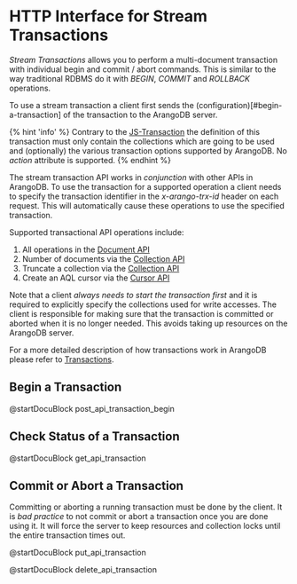 HTTP Interface for Stream Transactions
======================================

*Stream Transactions* allows you to perform a multi-document transaction 
with individual begin and commit / abort commands. This is similar to
the way traditional RDBMS do it with *BEGIN*, *COMMIT* and *ROLLBACK* operations.

To use a stream transaction a client first sends the (configuration)[#begin-a-transaction]
of the transaction to the ArangoDB server.

{% hint 'info' %}
Contrary to the [JS-Transaction](JsTransaction.md) the definition of this 
transaction must only contain the collections which are going to be used
and (optionally) the various transaction options supported by ArangoDB.
No *action* attribute is supported.
{% endhint %}

The stream transaction API works in *conjunction* with other APIs in ArangoDB.
To use the transaction for a supported operation a client needs to specify
the transaction identifier in the *x-arango-trx-id* header on each request.
This will automatically cause these operations to use the specified transaction.

Supported transactional API operations include:

1. All operations in the [Document API](../Document/WorkingWithDocuments.md)
2. Number of documents via the [Collection API](../Collection/Getting.md#return-number-of-documents-in-a-collection)
3. Truncate a collection via the [Collection API](../Collection/Getting.md#return-number-of-documents-in-a-collection)
4. Create an AQL cursor via the [Cursor API](../AqlQueryCursor/AccessingCursors.md)

Note that a client *always needs to start the transaction first* and it is required to
explicitly specify the collections used for write accesses. The client is responsible
for making sure that the transaction is committed or aborted when it is no longer needed.
This avoids taking up resources on the ArangoDB server.

For a more detailed description of how transactions work in ArangoDB please
refer to [Transactions](../../Manual/Transactions/index.html). 

Begin a Transaction
-------------------

<!-- RestTransactionHandler.cpp -->

@startDocuBlock post_api_transaction_begin

Check Status of a Transaction
-----------------------------

@startDocuBlock get_api_transaction

Commit or Abort a Transaction
-----------------------------

Committing or aborting a running transaction must be done by the client.
It is *bad practice* to not commit or abort a transaction once you are done
using it. It will force the server to keep resources and collection locks 
until the entire transaction times out.

<!-- RestTransactionHandler.cpp -->

@startDocuBlock put_api_transaction

<!-- RestTransactionHandler.cpp -->

@startDocuBlock delete_api_transaction
